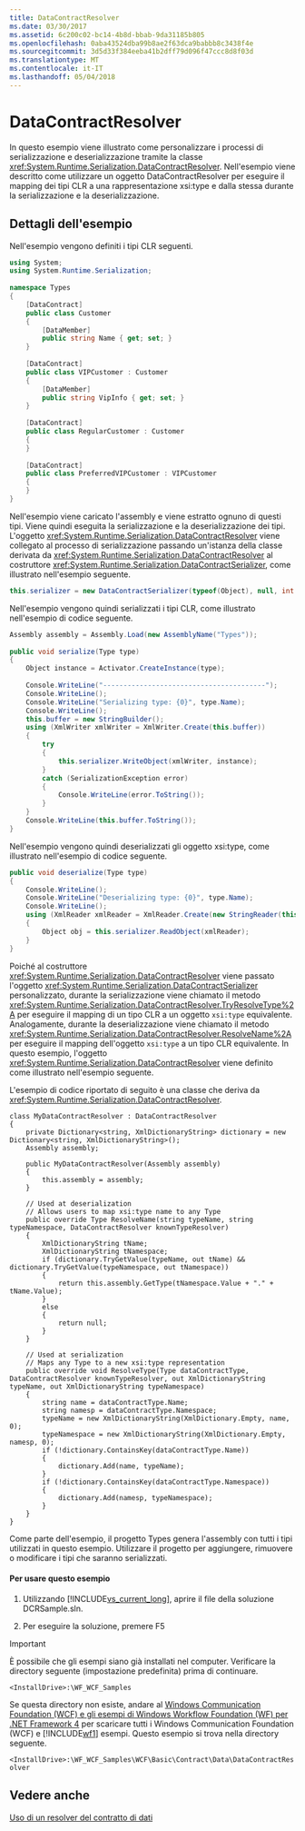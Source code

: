 ```yaml
---
title: DataContractResolver
ms.date: 03/30/2017
ms.assetid: 6c200c02-bc14-4b8d-bbab-9da31185b805
ms.openlocfilehash: 0aba43524dba99b8ae2f63dca9babbb8c3438f4e
ms.sourcegitcommit: 3d5d33f384eeba41b2dff79d096f47ccc8d8f03d
ms.translationtype: MT
ms.contentlocale: it-IT
ms.lasthandoff: 05/04/2018
---
```

# <a name="datacontractresolver"></a>DataContractResolver
In questo esempio viene illustrato come personalizzare i processi di serializzazione e deserializzazione tramite la classe <xref:System.Runtime.Serialization.DataContractResolver>. Nell'esempio viene descritto come utilizzare un oggetto DataContractResolver per eseguire il mapping dei tipi CLR a una rappresentazione xsi:type e dalla stessa durante la serializzazione e la deserializzazione.  
  
## <a name="sample-details"></a>Dettagli dell'esempio  
 Nell'esempio vengono definiti i tipi CLR seguenti.  
  
```csharp  
using System;  
using System.Runtime.Serialization;  
  
namespace Types  
{  
    [DataContract]  
    public class Customer  
    {  
        [DataMember]  
        public string Name { get; set; }  
    }  
  
    [DataContract]  
    public class VIPCustomer : Customer  
    {  
        [DataMember]  
        public string VipInfo { get; set; }  
    }  
  
    [DataContract]  
    public class RegularCustomer : Customer  
    {  
    }  
  
    [DataContract]  
    public class PreferredVIPCustomer : VIPCustomer  
    {  
    }  
}  
```  
  
 Nell'esempio viene caricato l'assembly e viene estratto ognuno di questi tipi. Viene quindi eseguita la serializzazione e la deserializzazione dei tipi. L'oggetto <xref:System.Runtime.Serialization.DataContractResolver> viene collegato al processo di serializzazione passando un'istanza della classe derivata da <xref:System.Runtime.Serialization.DataContractResolver> al costruttore <xref:System.Runtime.Serialization.DataContractSerializer>, come illustrato nell'esempio seguente.  
  
```csharp  
this.serializer = new DataContractSerializer(typeof(Object), null, int.MaxValue, false, true, null, new MyDataContractResolver(assembly));  
```  
  
 Nell'esempio vengono quindi serializzati i tipi CLR, come illustrato nell'esempio di codice seguente.  
  
```csharp  
Assembly assembly = Assembly.Load(new AssemblyName("Types"));  
  
public void serialize(Type type)  
{  
    Object instance = Activator.CreateInstance(type);  
  
    Console.WriteLine("----------------------------------------");  
    Console.WriteLine();  
    Console.WriteLine("Serializing type: {0}", type.Name);  
    Console.WriteLine();  
    this.buffer = new StringBuilder();  
    using (XmlWriter xmlWriter = XmlWriter.Create(this.buffer))  
    {  
        try  
        {  
            this.serializer.WriteObject(xmlWriter, instance);  
        }  
        catch (SerializationException error)  
        {  
            Console.WriteLine(error.ToString());  
        }  
    }  
    Console.WriteLine(this.buffer.ToString());  
}  
```  
  
 Nell'esempio vengono quindi deserializzati gli oggetto xsi:type, come illustrato nell'esempio di codice seguente.  
  
```csharp  
public void deserialize(Type type)  
{  
    Console.WriteLine();  
    Console.WriteLine("Deserializing type: {0}", type.Name);  
    Console.WriteLine();  
    using (XmlReader xmlReader = XmlReader.Create(new StringReader(this.buffer.ToString())))  
    {  
        Object obj = this.serializer.ReadObject(xmlReader);  
    }  
}  
```  
  
 Poiché al costruttore <xref:System.Runtime.Serialization.DataContractResolver> viene passato l'oggetto <xref:System.Runtime.Serialization.DataContractSerializer> personalizzato, durante la serializzazione viene chiamato il metodo <xref:System.Runtime.Serialization.DataContractResolver.TryResolveType%2A> per eseguire il mapping di un tipo CLR a un oggetto `xsi:type` equivalente. Analogamente, durante la deserializzazione viene chiamato il metodo <xref:System.Runtime.Serialization.DataContractResolver.ResolveName%2A> per eseguire il mapping dell'oggetto `xsi:type` a un tipo CLR equivalente. In questo esempio, l'oggetto <xref:System.Runtime.Serialization.DataContractResolver> viene definito come illustrato nell'esempio seguente.  
  
 L'esempio di codice riportato di seguito è una classe che deriva da <xref:System.Runtime.Serialization.DataContractResolver>.  
  
```  
class MyDataContractResolver : DataContractResolver  
{  
    private Dictionary<string, XmlDictionaryString> dictionary = new Dictionary<string, XmlDictionaryString>();  
    Assembly assembly;  
  
    public MyDataContractResolver(Assembly assembly)  
    {  
        this.assembly = assembly;  
    }  
  
    // Used at deserialization  
    // Allows users to map xsi:type name to any Type   
    public override Type ResolveName(string typeName, string typeNamespace, DataContractResolver knownTypeResolver)  
    {  
        XmlDictionaryString tName;  
        XmlDictionaryString tNamespace;  
        if (dictionary.TryGetValue(typeName, out tName) && dictionary.TryGetValue(typeNamespace, out tNamespace))  
        {  
            return this.assembly.GetType(tNamespace.Value + "." + tName.Value);  
        }  
        else  
        {  
            return null;  
        }  
    }  
  
    // Used at serialization  
    // Maps any Type to a new xsi:type representation  
    public override void ResolveType(Type dataContractType, DataContractResolver knownTypeResolver, out XmlDictionaryString typeName, out XmlDictionaryString typeNamespace)  
    {  
        string name = dataContractType.Name;  
        string namesp = dataContractType.Namespace;  
        typeName = new XmlDictionaryString(XmlDictionary.Empty, name, 0);   
        typeNamespace = new XmlDictionaryString(XmlDictionary.Empty, namesp, 0);  
        if (!dictionary.ContainsKey(dataContractType.Name))  
        {  
            dictionary.Add(name, typeName);  
        }  
        if (!dictionary.ContainsKey(dataContractType.Namespace))  
        {  
            dictionary.Add(namesp, typeNamespace);  
        }  
    }  
}  
```  
  
 Come parte dell'esempio, il progetto Types genera l'assembly con tutti i tipi utilizzati in questo esempio. Utilizzare il progetto per aggiungere, rimuovere o modificare i tipi che saranno serializzati.  
  
#### <a name="to-use-this-sample"></a>Per usare questo esempio  
  
1.  Utilizzando [!INCLUDE[vs_current_long](../../../../includes/vs-current-long-md.md)], aprire il file della soluzione DCRSample.sln.  
  
2.  Per eseguire la soluzione, premere F5  
  
> [!IMPORTANT]
>  È possibile che gli esempi siano già installati nel computer. Verificare la directory seguente (impostazione predefinita) prima di continuare.  
>   
>  `<InstallDrive>:\WF_WCF_Samples`  
>   
>  Se questa directory non esiste, andare al [Windows Communication Foundation (WCF) e gli esempi di Windows Workflow Foundation (WF) per .NET Framework 4](http://go.microsoft.com/fwlink/?LinkId=150780) per scaricare tutti i Windows Communication Foundation (WCF) e [!INCLUDE[wf1](../../../../includes/wf1-md.md)] esempi. Questo esempio si trova nella directory seguente.  
>   
>  `<InstallDrive>:\WF_WCF_Samples\WCF\Basic\Contract\Data\DataContractResolver`  
  
## <a name="see-also"></a>Vedere anche  
 [Uso di un resolver del contratto di dati](../../../../docs/framework/wcf/feature-details/using-a-data-contract-resolver.md)
